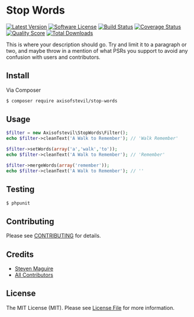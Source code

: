 # Stop Words

[![Latest Version](https://img.shields.io/github/release/axisofstevil/stop-words.svg?style=flat-square)](https://github.com/axisofstevil/stop-words/releases)
[![Software License](https://img.shields.io/badge/license-MIT-brightgreen.svg?style=flat-square)](LICENSE.md)
[![Build Status](https://img.shields.io/travis/axisofstevil/stop-words/master.svg?style=flat-square)](https://travis-ci.org/axisofstevil/stop-words)
[![Coverage Status](https://img.shields.io/scrutinizer/coverage/g/axisofstevil/stop-words.svg?style=flat-square)](https://scrutinizer-ci.com/g/axisofstevil/stop-words/code-structure)
[![Quality Score](https://img.shields.io/scrutinizer/g/axisofstevil/stop-words.svg?style=flat-square)](https://scrutinizer-ci.com/g/axisofstevil/stop-words)
[![Total Downloads](https://img.shields.io/packagist/dt/axisofstevil/stop-words.svg?style=flat-square)](https://packagist.org/packages/axisofstevil/stop-words)

This is where your description should go. Try and limit it to a paragraph or two, and maybe throw in a mention of what
PSRs you support to avoid any confusion with users and contributors.

## Install

Via Composer

``` bash
$ composer require axisofstevil/stop-words
```

## Usage

``` php
$filter = new Axisofstevil\StopWords\Filter();
echo $filter->cleanText('A Walk to Remember'); // 'Walk Remember'

$filter->setWords(array('a','walk','to'));
echo $filter->cleanText('A Walk to Remember'); // 'Remember'

$filter->mergeWords(array('remember'));
echo $filter->cleanText('A Walk to Remember'); // ''
```

## Testing

``` bash
$ phpunit
```

## Contributing

Please see [CONTRIBUTING](https://github.com/axisofstevil/stop-words/blob/master/CONTRIBUTING.md) for details.

## Credits

- [Steven Maguire](https://github.com/stevenmaguire)
- [All Contributors](https://github.com/axisofstevil/stop-words/contributors)

## License

The MIT License (MIT). Please see [License File](LICENSE.md) for more information.
